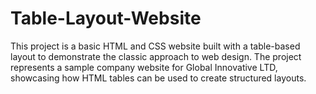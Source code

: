 # Table-Layout-Website
This project is a basic HTML and CSS website built with a table-based layout to demonstrate the classic approach to web design. The project represents a sample company website for Global Innovative LTD, showcasing how HTML tables can be used to create structured layouts.
